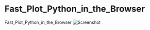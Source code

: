 # Fast_Plot_Python_in_the_Browser
Fast_Plot_Python_in_the_Browser
![Screenshot](http://https://drive.google.com/open?id=0B_5PA7WyeqSkYWt4RTBUeWtkd3M)
